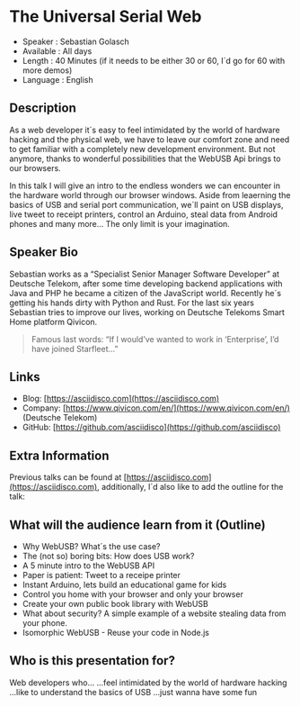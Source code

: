 The Universal Serial Web
=========================

* Speaker   : Sebastian Golasch
* Available : All days
* Length    : 40 Minutes (if it needs to be either 30 or 60, I´d go for 60 with more demos)
* Language  : English

Description
-----------

As a web developer it´s easy to feel intimidated by the world of hardware hacking and the physical web, 
we have to leave our comfort zone and need to get familiar with a completely new development environment. 
But not anymore, thanks to wonderful possibilities that the WebUSB Api brings to our browsers.

In this talk I will give an intro to the endless wonders we can encounter in the hardware world through our browser windows.
Aside from leaerning the basics of USB and serial port communication, we´ll paint on USB displays,
live tweet to receipt printers, control an Arduino, steal data from Android phones and many more… 
The only limit is your imagination.

Speaker Bio
-----------

Sebastian works as a “Specialist Senior Manager Software Developer” at Deutsche Telekom,
after some time developing backend applications with Java and PHP he became a citizen of the JavaScript world. 
Recently he´s getting his hands dirty with Python and Rust. 
For the last six years Sebastian tries to improve our lives, working on Deutsche Telekoms Smart Home platform Qivicon.

> Famous last words:
> “If I would’ve wanted to work in ‘Enterprise’, I’d have joined Starfleet…”

Links
-----

* Blog: [https://asciidisco.com](https://asciidisco.com)
* Company: [https://www.qivicon.com/en/](https://www.qivicon.com/en/) (Deutsche Telekom)
* GitHub: [https://github.com/asciidisco](https://github.com/asciidisco)

Extra Information
-----------------

Previous talks can be found at [https://asciidisco.com](https://asciidisco.com),
additionally, I´d also like to add the outline for the talk:

## What will the audience learn from it (Outline)
- Why WebUSB? What´s the use case?
- The (not so) boring bits: How does USB work?
- A 5 minute intro to the WebUSB API
- Paper is patient: Tweet to a receipe printer
- Instant Arduino, lets build an educational game for kids
- Control you home with your browser and only your browser
- Create your own public book library with WebUSB
- What about security? A simple example of a website stealing data from your phone.
- Isomorphic WebUSB - Reuse your code in Node.js

## Who is this presentation for?

Web developers who…
…feel intimidated by the world of hardware hacking
…like to understand the basics of USB
…just wanna have some fun
